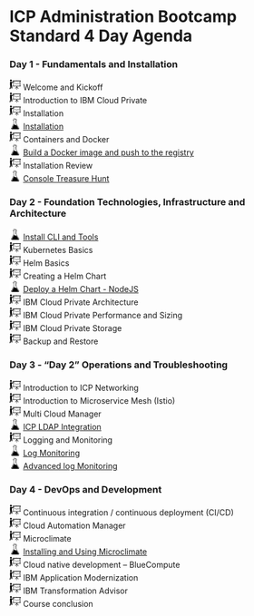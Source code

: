# ICP Administration Bootcamp Standard 4 Day Agenda

### Day 1 - Fundamentals and Installation

<img src="labs/images/presentation-icon.png" alt="presentations" width="20"/> Welcome and Kickoff <br>
<img src="labs/images/presentation-icon.png" alt="presentations" width="20"/> Introduction to IBM Cloud Private <br>
<img src="labs/images/presentation-icon.png" alt="presentations" width="20"/> Installation <br>
<img src="labs/images/lab-icon.png" alt="labs" width="20"/> [Installation](https://github.com/ibm-cloud-architecture/icp-admin-bootcamp/blob/master/labs/Lab%2001%20ICP%20Installation.md) <br>
<img src="labs/images/presentation-icon.png" alt="presentations" width="20"/> Containers and Docker <br>
<img src="labs/images/lab-icon.png" alt="labs" width="20"/> [Build a Docker image and push to the registry](https://github.com/ibm-cloud-architecture/icp-admin-bootcamp/blob/master/labs/Lab%2002%20Private%20Docker%20Registry.md) <br>
<img src="labs/images/presentation-icon.png" alt="presentations" width="20"/> Installation Review <br>
<img src="labs/images/lab-icon.png" alt="labs" width="20"/> [Console Treasure Hunt](https://github.com/ibm-cloud-architecture/icp-admin-bootcamp/blob/master/labs/Lab%2003%20Console%20Treasure%20Hunt.md) <br>

### Day 2 - Foundation Technologies, Infrastructure and Architecture

<img src="labs/images/lab-icon.png" alt="labs" width="20"/> [Install CLI and Tools](https://github.com/ibm-cloud-architecture/icp-admin-bootcamp/blob/master/labs/Lab%2004%20Install%20CLI%20Tools.md) <br>
<img src="labs/images/presentation-icon.png" alt="presentations" width="20"/> Kubernetes Basics <br>
<img src="labs/images/presentation-icon.png" alt="presentations" width="20"/> Helm Basics <br>
<img src="labs/images/presentation-icon.png" alt="presentations" width="20"/> Creating a Helm Chart <br>
<img src="labs/images/lab-icon.png" alt="labs" width="20"/> [Deploy a Helm Chart - NodeJS](https://github.com/ibm-cloud-architecture/icp-admin-bootcamp/blob/master/labs/Lab%2005%20Deploy%20NodeJS%20Helm.md) <br>
<img src="labs/images/presentation-icon.png" alt="presentations" width="20"/> IBM Cloud Private Architecture <br>
<img src="labs/images/presentation-icon.png" alt="presentations" width="20"/> IBM Cloud Private Performance and Sizing <br>
<img src="labs/images/presentation-icon.png" alt="presentations" width="20"/> IBM Cloud Private Storage <br>
<img src="labs/images/presentation-icon.png" alt="presentations" width="20"/> Backup and Restore <br>

### Day 3 - “Day 2” Operations and Troubleshooting

<img src="labs/images/presentation-icon.png" alt="presentations" width="20"/> Introduction to ICP Networking <br>
<img src="labs/images/presentation-icon.png" alt="presentations" width="20"/> Introduction to Microservice Mesh (Istio) <br>
<img src="labs/images/presentation-icon.png" alt="presentations" width="20"/> Multi Cloud Manager <br>
<img src="labs/images/lab-icon.png" alt="labs" width="20"/> [ICP LDAP Integration](https://github.com/ibm-cloud-architecture/icp-admin-bootcamp/blob/master/labs/Lab%2006%20OpenLDAP.md) <br>
<img src="labs/images/presentation-icon.png" alt="presentations" width="20"/> Logging and Monitoring <br>
<img src="labs/images/lab-icon.png" alt="labs" width="20"/> [Log Monitoring](https://github.com/ibm-cloud-architecture/icp-admin-bootcamp/blob/master/labs/Lab%2007%20Logging.md) <br>
<img src="labs/images/lab-icon.png" alt="labs" width="20"/> [Advanced log Monitoring](https://github.com/ibm-cloud-architecture/icp-admin-bootcamp/blob/master/labs/Lab%2008%20-%20Restricted%20Logging.md) <br>

### Day 4 - DevOps and Development

<img src="labs/images/presentation-icon.png" alt="presentations" width="20"/> Continuous integration / continuous deployment (CI/CD) <br>
<img src="labs/images/presentation-icon.png" alt="presentations" width="20"/> Cloud Automation Manager <br>
<img src="labs/images/presentation-icon.png" alt="presentations" width="20"/> Microclimate <br>
<img src="labs/images/lab-icon.png" alt="labs" width="20"/> [Installing and Using Microclimate](https://github.com/ibm-cloud-architecture/icp-admin-bootcamp/blob/master/labs/Lab%2009%20-%20Microclimate.md) <br>
<img src="labs/images/presentation-icon.png" alt="presentations" width="20"/> Cloud native development – BlueCompute <br>
<img src="labs/images/presentation-icon.png" alt="presentations" width="20"/> IBM Application Modernization <br>
<img src="labs/images/presentation-icon.png" alt="presentations" width="20"/> IBM Transformation Advisor <br>
<img src="labs/images/presentation-icon.png" alt="presentations" width="20"/> Course conclusion <br> 

